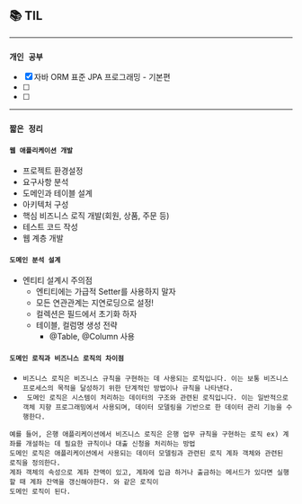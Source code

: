 ## 📚 TIL

---

### `개인 공부`

- [X] 자바 ORM 표준 JPA 프로그래밍 - 기본편
- [ ]
- [ ]

---

### `짧은 정리`

#### `웹 애플리케이션 개발`
- 프로젝트 환경설정
- 요구사항 분석
- 도메인과 테이블 설계
- 아키텍처 구성
- 핵심 비즈니스 로직 개발(회원, 상품, 주문 등)
- 테스트 코드 작성
- 웹 계층 개발

#### `도메인 분석 설계`
- 엔티티 설계시 주의점
  - 엔티티에는 가급적 Setter를 사용하지 말자
  - 모든 연관관계는 지연로딩으로 설정!
  - 컬렉션은 필드에서 초기화 하자
  - 테이블, 컬럼명 생성 전략
    - @Table, @Column 사용

#### `도메인 로직과 비즈니스 로직의 차이점`
- `비즈니스 로직은 비즈니스 규칙을 구현하는 데 사용되는 로직입니다. 이는 보통 비즈니스 프로세스의 목적을 달성하기 위한 단계적인 방법이나 규칙을 나타낸다.`
- ` 도메인 로직은 시스템이 처리하는 데이터의 구조와 관련된 로직입니다. 이는 일반적으로 객체 지향 프로그래밍에서 사용되며, 데이터 모델링을 기반으로 한 데이터 관리 기능을 수행한다.`
```agsl
예를 들어, 은행 애플리케이션에서 비즈니스 로직은 은행 업무 규칙을 구현하는 로직 ex) 계좌를 개설하는 데 필요한 규칙이나 대출 신청을 처리하는 방법
도메인 로직은 애플리케이션에서 사용되는 데이터 모델링과 관련된 로직 계좌 객체와 관련된 로직을 정의한다.
계좌 객체의 속성으로 계좌 잔액이 있고, 계좌에 입금 하거나 출금하는 메서드가 있다면 실행할 때 계좌 잔액을 갱신해야한다. 와 같은 로직이
도메인 로직이 된다.
```
